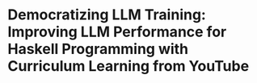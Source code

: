 # Democratizing LLM Training: Improving LLM Performance for Haskell Programming with Curriculum Learning from YouTube
